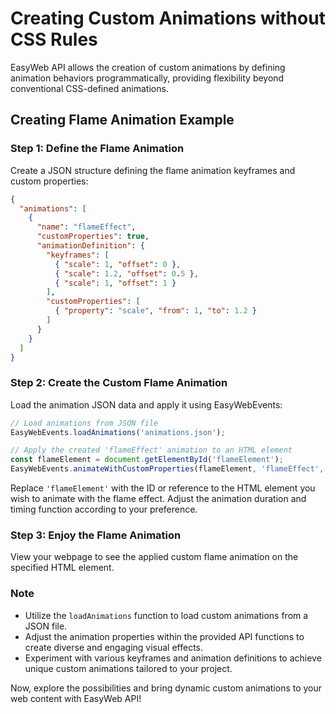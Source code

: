 # Creating Custom Animations without CSS Rules

EasyWeb API allows the creation of custom animations by defining animation behaviors programmatically, providing flexibility beyond conventional CSS-defined animations.

## Creating Flame Animation Example

### Step 1: Define the Flame Animation

Create a JSON structure defining the flame animation keyframes and custom properties:

```json
{
  "animations": [
    {
      "name": "flameEffect",
      "customProperties": true,
      "animationDefinition": {
        "keyframes": [
          { "scale": 1, "offset": 0 },
          { "scale": 1.2, "offset": 0.5 },
          { "scale": 1, "offset": 1 }
        ],
        "customProperties": [
          { "property": "scale", "from": 1, "to": 1.2 }
        ]
      }
    }
  ]
}
```

### Step 2: Create the Custom Flame Animation

Load the animation JSON data and apply it using EasyWebEvents:

```javascript
// Load animations from JSON file
EasyWebEvents.loadAnimations('animations.json');

// Apply the created 'flameEffect' animation to an HTML element
const flameElement = document.getElementById('flameElement');
EasyWebEvents.animateWithCustomProperties(flameElement, 'flameEffect', 2000, 'ease');
```

Replace `'flameElement'` with the ID or reference to the HTML element you wish to animate with the flame effect. Adjust the animation duration and timing function according to your preference.

### Step 3: Enjoy the Flame Animation

View your webpage to see the applied custom flame animation on the specified HTML element.

### Note
- Utilize the `loadAnimations` function to load custom animations from a JSON file.
- Adjust the animation properties within the provided API functions to create diverse and engaging visual effects.
- Experiment with various keyframes and animation definitions to achieve unique custom animations tailored to your project.

Now, explore the possibilities and bring dynamic custom animations to your web content with EasyWeb API!
